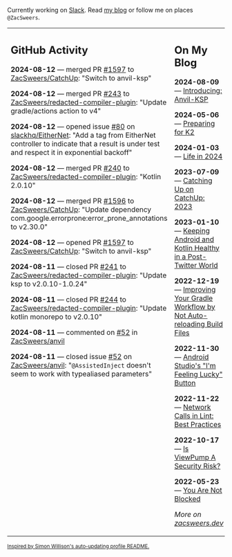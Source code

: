 Currently working on [Slack](https://slack.com/). Read [my blog](https://zacsweers.dev/) or follow me on places `@ZacSweers`.

<table><tr><td valign="top" width="60%">

## GitHub Activity
<!-- githubActivity starts -->
**2024-08-12** — merged PR [#1597](https://github.com/ZacSweers/CatchUp/pull/1597) to [ZacSweers/CatchUp](https://github.com/ZacSweers/CatchUp): "Switch to anvil-ksp"

**2024-08-12** — merged PR [#243](https://github.com/ZacSweers/redacted-compiler-plugin/pull/243) to [ZacSweers/redacted-compiler-plugin](https://github.com/ZacSweers/redacted-compiler-plugin): "Update gradle/actions action to v4"

**2024-08-12** — opened issue [#80](https://github.com/slackhq/EitherNet/issues/80) on [slackhq/EitherNet](https://github.com/slackhq/EitherNet): "Add a tag from EitherNet controller to indicate that a result is under test and respect it in exponential backoff"

**2024-08-12** — merged PR [#240](https://github.com/ZacSweers/redacted-compiler-plugin/pull/240) to [ZacSweers/redacted-compiler-plugin](https://github.com/ZacSweers/redacted-compiler-plugin): "Kotlin 2.0.10"

**2024-08-12** — merged PR [#1596](https://github.com/ZacSweers/CatchUp/pull/1596) to [ZacSweers/CatchUp](https://github.com/ZacSweers/CatchUp): "Update dependency com.google.errorprone:error_prone_annotations to v2.30.0"

**2024-08-12** — opened PR [#1597](https://github.com/ZacSweers/CatchUp/pull/1597) to [ZacSweers/CatchUp](https://github.com/ZacSweers/CatchUp): "Switch to anvil-ksp"

**2024-08-11** — closed PR [#241](https://github.com/ZacSweers/redacted-compiler-plugin/pull/241) to [ZacSweers/redacted-compiler-plugin](https://github.com/ZacSweers/redacted-compiler-plugin): "Update ksp to v2.0.10-1.0.24"

**2024-08-11** — closed PR [#244](https://github.com/ZacSweers/redacted-compiler-plugin/pull/244) to [ZacSweers/redacted-compiler-plugin](https://github.com/ZacSweers/redacted-compiler-plugin): "Update kotlin monorepo to v2.0.10"

**2024-08-11** — commented on [#52](https://github.com/ZacSweers/anvil/issues/52#issuecomment-2282963076) in [ZacSweers/anvil](https://github.com/ZacSweers/anvil)

**2024-08-11** — closed issue [#52](https://github.com/ZacSweers/anvil/issues/52) on [ZacSweers/anvil](https://github.com/ZacSweers/anvil): "`@AssistedInject` doesn't seem to work with typealiased parameters"
<!-- githubActivity ends -->
</td><td valign="top" width="40%">

## On My Blog
<!-- blog starts -->
**2024-08-09** — [Introducing: Anvil-KSP](https://www.zacsweers.dev/introducing-anvil-ksp/)

**2024-05-06** — [Preparing for K2](https://www.zacsweers.dev/preparing-for-k2/)

**2024-01-03** — [Life in 2024](https://www.zacsweers.dev/life-in-2024/)

**2023-07-09** — [Catching Up on CatchUp: 2023](https://www.zacsweers.dev/catching-up-on-catchup-2023/)

**2023-01-10** — [Keeping Android and Kotlin Healthy in a Post-Twitter World](https://www.zacsweers.dev/keeping-android-healthy/)

**2022-12-19** — [Improving Your Gradle Workflow by Not Auto-reloading Build Files](https://www.zacsweers.dev/improving-your-workflow-by-not-auto-reloading-build-files/)

**2022-11-30** — [Android Studio's "I'm Feeling Lucky" Button](https://www.zacsweers.dev/android-studios-im-feeling-lucky-button/)

**2022-11-22** — [Network Calls in Lint: Best Practices](https://www.zacsweers.dev/network-calls-in-lint-best-practices/)

**2022-10-17** — [Is ViewPump A Security Risk?](https://www.zacsweers.dev/is-viewpump-a-security-risk/)

**2022-05-23** — [You Are Not Blocked](https://www.zacsweers.dev/you-are-not-blocked/)
<!-- blog ends -->
_More on [zacsweers.dev](https://zacsweers.dev/)_
</td></tr></table>

<sub><a href="https://simonwillison.net/2020/Jul/10/self-updating-profile-readme/">Inspired by Simon Willison's auto-updating profile README.</a></sub>